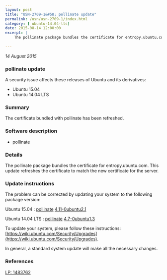 ```yaml
---
layout: post
title: "USN-2709-1&#58; pollinate update"
permalink: /usn/usn-2709-1/index.html
category: [ ubuntu-14.04-lts]
date: 2015-08-14 12:00:00
excerpt: |
    The pollinate package bundles the certificate for entropy.ubuntu.com. This update refreshes the certificate to match the new certificate for the server. 
    
--- 
```

 
 

*14 August 2015*

### pollinate update

A security issue affects these releases of Ubuntu and its derivatives:

* Ubuntu 15.04
* Ubuntu 14.04 LTS

### Summary

The certificate bundled with pollinate has been refreshed. 

### Software description

* pollinate 

### Details

The pollinate package bundles the certificate for entropy.ubuntu.com. This update refreshes the certificate to match the new certificate for the server. 

### Update instructions

The problem can be corrected by updating your system to the following package version:

Ubuntu 15.04
 : [pollinate](https://launchpad.net/ubuntu/+source/pollinate) <span> [4.11-0ubuntu2.1](https://launchpad.net/ubuntu/+source/pollinate/4.11-0ubuntu2.1) </span> 

Ubuntu 14.04 LTS
 : [pollinate](https://launchpad.net/ubuntu/+source/pollinate) <span> [4.7-0ubuntu1.3](https://launchpad.net/ubuntu/+source/pollinate/4.7-0ubuntu1.3) </span> 

To update your system, please follow these instructions: [https://wiki.ubuntu.com/Security/Upgrades](https://wiki.ubuntu.com/Security/Upgrades).

In general, a standard system update will make all the necessary changes. 

### References

 
 [LP: 1483762](https://launchpad.net/bugs/1483762)
 

